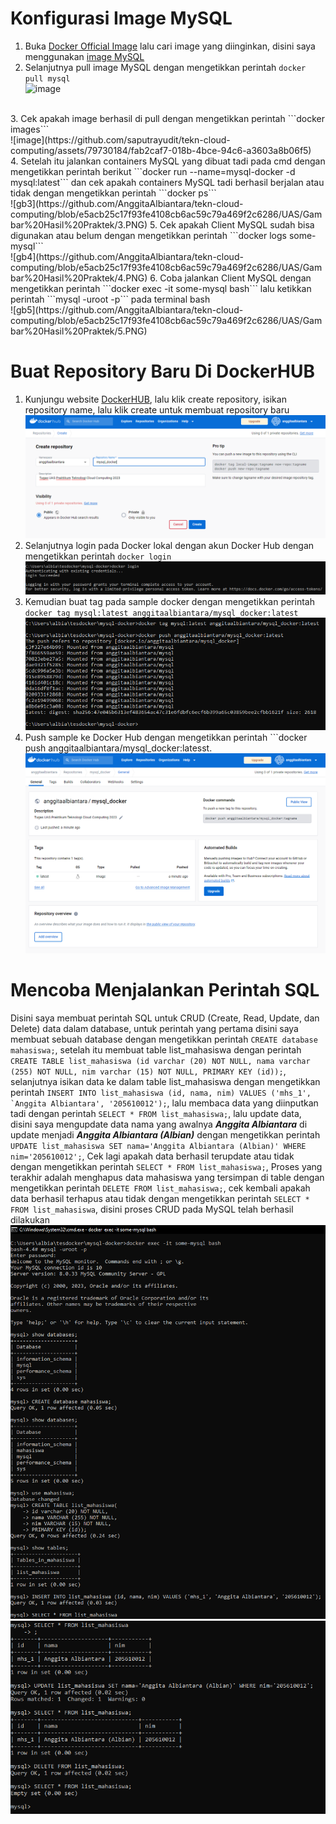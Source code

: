 # Konfigurasi Image MySQL
1. Buka [Docker Official Image](https://hub.docker.com/search?q=&type=image&image_filter=official) lalu cari image yang diinginkan, disini saya menggunakan [image MySQL](https://hub.docker.com/_/mysql)
2. Selanjutnya pull image MySQL dengan mengetikkan perintah ```docker pull mysql```<br>
![image](https://github.com/saputrayudit/tekn-cloud-computing/assets/79730184/ed9099ff-79a6-4f05-a98c-05531d899238)

<br>
3. Cek apakah image berhasil di pull dengan mengetikkan perintah ```docker images```<br>
![image](https://github.com/saputrayudit/tekn-cloud-computing/assets/79730184/fab2caf7-018b-4bce-94c6-a3603a8b06f5)
<br>
4. Setelah itu jalankan containers MySQL yang dibuat tadi pada cmd dengan mengetikkan perintah berikut ```docker run --name=mysql-docker -d mysql:latest``` dan cek apakah containers MySQL tadi berhasil berjalan atau tidak dengan mengetikkan perintah ```docker ps```<br>
![gb3](https://github.com/AnggitaAlbiantara/tekn-cloud-computing/blob/e5acb25c17f93fe4108cb6ac59c79a469f2c6286/UAS/Gambar%20Hasil%20Praktek/3.PNG)
5. Cek apakah Client MySQL sudah bisa digunakan atau belum dengan mengetikkan perintah ```docker logs some-mysql```<br>
![gb4](https://github.com/AnggitaAlbiantara/tekn-cloud-computing/blob/e5acb25c17f93fe4108cb6ac59c79a469f2c6286/UAS/Gambar%20Hasil%20Praktek/4.PNG)
6. Coba jalankan Client MySQL dengan mengetikkan perintah ```docker exec -it some-mysql bash``` lalu ketikkan perintah ```mysql -uroot -p``` pada terminal bash<br>
![gb5](https://github.com/AnggitaAlbiantara/tekn-cloud-computing/blob/e5acb25c17f93fe4108cb6ac59c79a469f2c6286/UAS/Gambar%20Hasil%20Praktek/5.PNG)

# Buat Repository Baru Di DockerHUB
1. Kunjungu website [DockerHUB](https://hub.docker.com/), lalu klik create repository, isikan repository name, lalu klik create untuk membuat repository baru<br>
![gb6](https://github.com/AnggitaAlbiantara/tekn-cloud-computing/blob/e5acb25c17f93fe4108cb6ac59c79a469f2c6286/UAS/Gambar%20Hasil%20Praktek/6.PNG)
2. Selanjutnya login pada Docker lokal dengan akun Docker Hub dengan mengetikkan perintah ```docker login```<br>
![gb7](https://github.com/AnggitaAlbiantara/tekn-cloud-computing/blob/e5acb25c17f93fe4108cb6ac59c79a469f2c6286/UAS/Gambar%20Hasil%20Praktek/7.PNG)
3. Kemudian buat tag pada sample docker dengan mengetikkan perintah ```docker tag mysql:latest anggitaalbiantara/mysql_docker:latest```<br>
![gb8](https://github.com/AnggitaAlbiantara/tekn-cloud-computing/blob/e5acb25c17f93fe4108cb6ac59c79a469f2c6286/UAS/Gambar%20Hasil%20Praktek/8.PNG)
4. Push sample ke Docker Hub dengan mengetikkan perintah ```docker push anggitaalbiantara/mysql_docker:latesst.<br>
![gb9](https://github.com/AnggitaAlbiantara/tekn-cloud-computing/blob/e5acb25c17f93fe4108cb6ac59c79a469f2c6286/UAS/Gambar%20Hasil%20Praktek/9.PNG)

# Mencoba Menjalankan Perintah SQL
Disini saya membuat perintah SQL untuk CRUD (Create, Read, Update, dan Delete) data dalam database, untuk perintah yang pertama disini saya membuat sebuah database dengan mengetikkan perintah ```CREATE database mahasiswa;```, setelah itu membuat table list_mahasiswa dengan perintah ```CREATE TABLE list_mahasiswa (id varchar (20) NOT NULL, nama varchar (255) NOT NULL, nim varchar (15) NOT NULL, PRIMARY KEY (id));```, selanjutnya isikan data ke dalam table list_mahasiswa dengan mengetikkan perintah ```INSERT INTO list_mahasiswa (id, nama, nim) VALUES ('mhs_1', `Anggita Albiantara', '205610012');```, lalu membaca data yang diinputkan tadi dengan perintah ```SELECT * FROM list_mahasiswa;```, lalu update data, disini saya mengupdate data nama yang awalnya ***Anggita Albiantara*** di update menjadi ***Anggita Albiantara (Albian)*** dengan mengetikkan perintah ```UPDATE list_mahasiswa SET nama='Anggita Albiantara (Albian)' WHERE nim='205610012';```, Cek lagi apakah data berhasil terupdate atau tidak dengan mengetikkan perintah ```SELECT * FROM list_mahasiswa;```, Proses yang terakhir adalah menghapus data mahasiswa yang tersimpan di table dengan mengetikkan perintah ```DELETE FROM list_mahasiswa;```, cek kembali apakah data berhasil terhapus atau tidak dengan mengetikkan perintah ```SELECT * FROM list_mahasiswa```, disini proses CRUD pada MySQL telah berhasil dilakukan<br>
![gb10](https://github.com/AnggitaAlbiantara/tekn-cloud-computing/blob/e5acb25c17f93fe4108cb6ac59c79a469f2c6286/UAS/Gambar%20Hasil%20Praktek/10.PNG)
![gb11](https://github.com/AnggitaAlbiantara/tekn-cloud-computing/blob/e5acb25c17f93fe4108cb6ac59c79a469f2c6286/UAS/Gambar%20Hasil%20Praktek/11.PNG)
